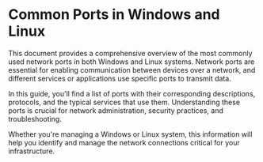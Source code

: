 # Common Ports in Windows and Linux

This document provides a comprehensive overview of the most commonly used network ports in both Windows and Linux systems. Network ports are essential for enabling communication between devices over a network, and different services or applications use specific ports to transmit data.

In this guide, you'll find a list of ports with their corresponding descriptions, protocols, and the typical services that use them. Understanding these ports is crucial for network administration, security practices, and troubleshooting.

Whether you're managing a Windows or Linux system, this information will help you identify and manage the network connections critical for your infrastructure.

